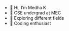 - 👋 Hi, I’m Medha K
- 👀 CSE undergrad at MEC
- 🌱 Exploring different fields
- 💞️ Coding enthusiast


<!---
m3kvt/m3kvt is a ✨ special ✨ repository because its `README.md` (this file) appears on your GitHub profile.
You can click the Preview link to take a look at your changes.
--->

